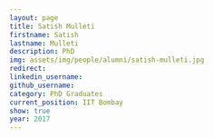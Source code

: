 ```yaml
---
layout: page
title: Satish Mulleti
firstname: Satish
lastname: Mulleti
description: PhD 
img: assets/img/people/alumni/satish-mulleti.jpg
redirect: 
linkedin_username: 
github_username:
category: PhD Graduates
current_position: IIT Bombay
show: true
year: 2017
---
```

